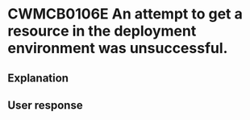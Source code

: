 # CWMCB0106E An attempt to get a resource in the deployment environment was unsuccessful.

## Explanation

## User response